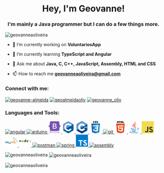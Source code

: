 <h1 align="center">Hey, I'm Geovanne!</h1>
<h3 align="center">I'm mainly a Java programmer but I can do a few things more.</h3>

<p align="left"> <img src="https://komarev.com/ghpvc/?username=geovanneaoliveira&label=Profile%20views&color=0e75b6&style=flat" alt="geovanneaoliveira" /> </p>

- 🔭 I’m currently working on **VoluntariosApp**

- 🌱 I’m currently learning **TypeScript and Angular**

- 💬 Ask me about **Java, C, C++, JavaScript, Assembly, HTML and CSS**

- 📫 How to reach me **geovanneaoliveira@gmail.com**

<h3 align="left">Connect with me:</h3>
<p align="left">
<a href="https://linkedin.com/in/geovanne-almeida" target="blank"><img align="center" src="https://raw.githubusercontent.com/rahuldkjain/github-profile-readme-generator/master/src/images/icons/Social/linked-in-alt.svg" alt="geovanne-almeida" height="30" width="40" /></a>
<a href="https://fb.com/geoalmeidaoliv" target="blank"><img align="center" src="https://raw.githubusercontent.com/rahuldkjain/github-profile-readme-generator/master/src/images/icons/Social/facebook.svg" alt="geoalmeidaoliv" height="30" width="40" /></a>
<a href="https://instagram.com/geovanne_oliv" target="blank"><img align="center" src="https://raw.githubusercontent.com/rahuldkjain/github-profile-readme-generator/master/src/images/icons/Social/instagram.svg" alt="geovanne_oliv" height="30" width="40" /></a>
</p>

<h3 align="left">Languages and Tools:</h3>
<p align="left"> <a href="https://angular.io" target="_blank" rel="noreferrer"> <img src="https://angular.io/assets/images/logos/angular/angular.svg" alt="angular" width="40" height="40"/> </a> <a href="https://www.arduino.cc/" target="_blank" rel="noreferrer"> <img src="https://cdn.worldvectorlogo.com/logos/arduino-1.svg" alt="arduino" width="40" height="40"/> </a> <a href="https://getbootstrap.com" target="_blank" rel="noreferrer"> <img src="https://raw.githubusercontent.com/devicons/devicon/master/icons/bootstrap/bootstrap-plain-wordmark.svg" alt="bootstrap" width="40" height="40"/> </a> <a href="https://www.cprogramming.com/" target="_blank" rel="noreferrer"> <img src="https://raw.githubusercontent.com/devicons/devicon/master/icons/c/c-original.svg" alt="c" width="40" height="40"/> </a> <a href="https://www.w3schools.com/cpp/" target="_blank" rel="noreferrer"> <img src="https://raw.githubusercontent.com/devicons/devicon/master/icons/cplusplus/cplusplus-original.svg" alt="cplusplus" width="40" height="40"/> </a> <a href="https://www.w3schools.com/css/" target="_blank" rel="noreferrer"> <img src="https://raw.githubusercontent.com/devicons/devicon/master/icons/css3/css3-original-wordmark.svg" alt="css3" width="40" height="40"/> </a> <a href="https://git-scm.com/" target="_blank" rel="noreferrer"> <img src="https://www.vectorlogo.zone/logos/git-scm/git-scm-icon.svg" alt="git" width="40" height="40"/> </a> <a href="https://www.w3.org/html/" target="_blank" rel="noreferrer"> <img src="https://raw.githubusercontent.com/devicons/devicon/master/icons/html5/html5-original-wordmark.svg" alt="html5" width="40" height="40"/> </a> <a href="https://www.java.com" target="_blank" rel="noreferrer"> <img src="https://raw.githubusercontent.com/devicons/devicon/master/icons/java/java-original.svg" alt="java" width="40" height="40"/> </a> <a href="https://developer.mozilla.org/en-US/docs/Web/JavaScript" target="_blank" rel="noreferrer"> <img src="https://raw.githubusercontent.com/devicons/devicon/master/icons/javascript/javascript-original.svg" alt="javascript" width="40" height="40"/> </a> <a href="https://www.mysql.com/" target="_blank" rel="noreferrer"> <img src="https://raw.githubusercontent.com/devicons/devicon/master/icons/mysql/mysql-original-wordmark.svg" alt="mysql" width="40" height="40"/> </a> <a href="https://nodejs.org" target="_blank" rel="noreferrer"> <img src="https://raw.githubusercontent.com/devicons/devicon/master/icons/nodejs/nodejs-original-wordmark.svg" alt="nodejs" width="40" height="40"/> </a> <a href="https://postman.com" target="_blank" rel="noreferrer"> <img src="https://www.vectorlogo.zone/logos/getpostman/getpostman-icon.svg" alt="postman" width="40" height="40"/> </a> <a href="https://spring.io/" target="_blank" rel="noreferrer"> <img src="https://www.vectorlogo.zone/logos/springio/springio-icon.svg" alt="spring" width="40" height="40"/> </a> <a href="https://www.typescriptlang.org/" target="_blank" rel="noreferrer"> <img src="https://raw.githubusercontent.com/devicons/devicon/master/icons/typescript/typescript-original.svg" alt="typescript" width="40" height="40"/> </a> <a href="http://courses.missouristate.edu/kenvollmar/mars/" target="_blank" rel="noreferrer"> <img src="https://plugins.jetbrains.com/files/9759/86800/icon/META-INF_pluginIcon.svg" alt="assembly" width="40" height="40"/> </a></p>

<p><img align="left" src="https://github-readme-stats.vercel.app/api/top-langs?username=geovanneaoliveira&show_icons=true&locale=en&layout=compact" alt="geovanneaoliveira" /></p>

<p>&nbsp;<img align="center" src="https://github-readme-stats.vercel.app/api?username=geovanneaoliveira&show_icons=true&locale=en" alt="geovanneaoliveira" /></p>

<p><img align="center" src="https://github-readme-streak-stats.herokuapp.com/?user=geovanneaoliveira&" alt="geovanneaoliveira" /></p>
